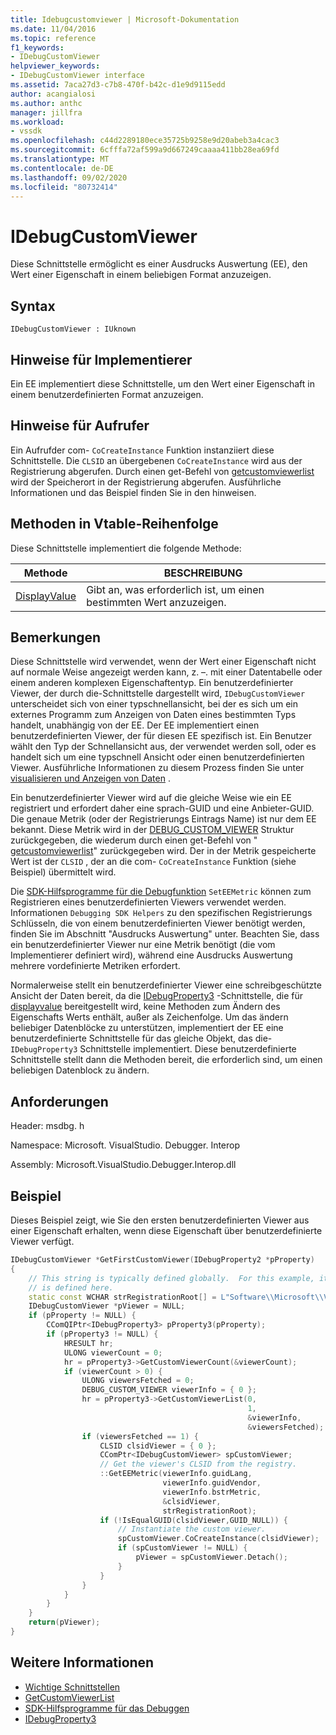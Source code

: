 ```yaml
---
title: Idebugcustomviewer | Microsoft-Dokumentation
ms.date: 11/04/2016
ms.topic: reference
f1_keywords:
- IDebugCustomViewer
helpviewer_keywords:
- IDebugCustomViewer interface
ms.assetid: 7aca27d3-c7b8-470f-b42c-d1e9d9115edd
author: acangialosi
ms.author: anthc
manager: jillfra
ms.workload:
- vssdk
ms.openlocfilehash: c44d2289180ece35725b9258e9d20abeb3a4cac3
ms.sourcegitcommit: 6cfffa72af599a9d667249caaaa411bb28ea69fd
ms.translationtype: MT
ms.contentlocale: de-DE
ms.lasthandoff: 09/02/2020
ms.locfileid: "80732414"
---
```

# <a name="idebugcustomviewer"></a>IDebugCustomViewer
Diese Schnittstelle ermöglicht es einer Ausdrucks Auswertung (EE), den Wert einer Eigenschaft in einem beliebigen Format anzuzeigen.

## <a name="syntax"></a>Syntax

```
IDebugCustomViewer : IUknown
```

## <a name="notes-for-implementers"></a>Hinweise für Implementierer
Ein EE implementiert diese Schnittstelle, um den Wert einer Eigenschaft in einem benutzerdefinierten Format anzuzeigen.

## <a name="notes-for-callers"></a>Hinweise für Aufrufer
Ein Aufrufder com- `CoCreateInstance` Funktion instanziiert diese Schnittstelle. Die `CLSID` an übergebenen `CoCreateInstance` wird aus der Registrierung abgerufen. Durch einen get-Befehl von [getcustomviewerlist](../../../extensibility/debugger/reference/idebugproperty3-getcustomviewerlist.md) wird der Speicherort in der Registrierung abgerufen. Ausführliche Informationen und das Beispiel finden Sie in den hinweisen.

## <a name="methods-in-vtable-order"></a>Methoden in Vtable-Reihenfolge
Diese Schnittstelle implementiert die folgende Methode:

|Methode|BESCHREIBUNG|
|------------|-----------------|
|[DisplayValue](../../../extensibility/debugger/reference/idebugcustomviewer-displayvalue.md)|Gibt an, was erforderlich ist, um einen bestimmten Wert anzuzeigen.|

## <a name="remarks"></a>Bemerkungen
Diese Schnittstelle wird verwendet, wenn der Wert einer Eigenschaft nicht auf normale Weise angezeigt werden kann, z. –. mit einer Datentabelle oder einem anderen komplexen Eigenschaftentyp. Ein benutzerdefinierter Viewer, der durch die-Schnittstelle dargestellt wird, `IDebugCustomViewer` unterscheidet sich von einer typschnellansicht, bei der es sich um ein externes Programm zum Anzeigen von Daten eines bestimmten Typs handelt, unabhängig von der EE. Der EE implementiert einen benutzerdefinierten Viewer, der für diesen EE spezifisch ist. Ein Benutzer wählt den Typ der Schnellansicht aus, der verwendet werden soll, oder es handelt sich um eine typschnell Ansicht oder einen benutzerdefinierten Viewer. Ausführliche Informationen zu diesem Prozess finden Sie unter [visualisieren und Anzeigen von Daten](../../../extensibility/debugger/visualizing-and-viewing-data.md) .

Ein benutzerdefinierter Viewer wird auf die gleiche Weise wie ein EE registriert und erfordert daher eine sprach-GUID und eine Anbieter-GUID. Die genaue Metrik (oder der Registrierungs Eintrags Name) ist nur dem EE bekannt. Diese Metrik wird in der [DEBUG_CUSTOM_VIEWER](../../../extensibility/debugger/reference/debug-custom-viewer.md) Struktur zurückgegeben, die wiederum durch einen get-Befehl von " [getcustomviewerlist](../../../extensibility/debugger/reference/idebugproperty3-getcustomviewerlist.md)" zurückgegeben wird. Der in der Metrik gespeicherte Wert ist der `CLSID` , der an die com- `CoCreateInstance` Funktion (siehe Beispiel) übermittelt wird.

Die [SDK-Hilfsprogramme für die Debugfunktion](../../../extensibility/debugger/reference/sdk-helpers-for-debugging.md) `SetEEMetric` können zum Registrieren eines benutzerdefinierten Viewers verwendet werden. Informationen `Debugging SDK Helpers` zu den spezifischen Registrierungs Schlüsseln, die von einem benutzerdefinierten Viewer benötigt werden, finden Sie im Abschnitt "Ausdrucks Auswertung" unter. Beachten Sie, dass ein benutzerdefinierter Viewer nur eine Metrik benötigt (die vom Implementierer definiert wird), während eine Ausdrucks Auswertung mehrere vordefinierte Metriken erfordert.

Normalerweise stellt ein benutzerdefinierter Viewer eine schreibgeschützte Ansicht der Daten bereit, da die [IDebugProperty3](../../../extensibility/debugger/reference/idebugproperty3.md) -Schnittstelle, die für [displayvalue](../../../extensibility/debugger/reference/idebugcustomviewer-displayvalue.md) bereitgestellt wird, keine Methoden zum Ändern des Eigenschafts Werts enthält, außer als Zeichenfolge. Um das ändern beliebiger Datenblöcke zu unterstützen, implementiert der EE eine benutzerdefinierte Schnittstelle für das gleiche Objekt, das die- `IDebugProperty3` Schnittstelle implementiert. Diese benutzerdefinierte Schnittstelle stellt dann die Methoden bereit, die erforderlich sind, um einen beliebigen Datenblock zu ändern.

## <a name="requirements"></a>Anforderungen
Header: msdbg. h

Namespace: Microsoft. VisualStudio. Debugger. Interop

Assembly: Microsoft.VisualStudio.Debugger.Interop.dll

## <a name="example"></a>Beispiel
Dieses Beispiel zeigt, wie Sie den ersten benutzerdefinierten Viewer aus einer Eigenschaft erhalten, wenn diese Eigenschaft über benutzerdefinierte Viewer verfügt.

```cpp
IDebugCustomViewer *GetFirstCustomViewer(IDebugProperty2 *pProperty)
{
    // This string is typically defined globally.  For this example, it
    // is defined here.
    static const WCHAR strRegistrationRoot[] = L"Software\\Microsoft\\VisualStudio\\8.0Exp";
    IDebugCustomViewer *pViewer = NULL;
    if (pProperty != NULL) {
        CComQIPtr<IDebugProperty3> pProperty3(pProperty);
        if (pProperty3 != NULL) {
            HRESULT hr;
            ULONG viewerCount = 0;
            hr = pProperty3->GetCustomViewerCount(&viewerCount);
            if (viewerCount > 0) {
                ULONG viewersFetched = 0;
                DEBUG_CUSTOM_VIEWER viewerInfo = { 0 };
                hr = pProperty3->GetCustomViewerList(0,
                                                     1,
                                                     &viewerInfo,
                                                     &viewersFetched);
                if (viewersFetched == 1) {
                    CLSID clsidViewer = { 0 };
                    CComPtr<IDebugCustomViewer> spCustomViewer;
                    // Get the viewer's CLSID from the registry.
                    ::GetEEMetric(viewerInfo.guidLang,
                                  viewerInfo.guidVendor,
                                  viewerInfo.bstrMetric,
                                  &clsidViewer,
                                  strRegistrationRoot);
                    if (!IsEqualGUID(clsidViewer,GUID_NULL)) {
                        // Instantiate the custom viewer.
                        spCustomViewer.CoCreateInstance(clsidViewer);
                        if (spCustomViewer != NULL) {
                            pViewer = spCustomViewer.Detach();
                        }
                    }
                }
            }
        }
    }
    return(pViewer);
}
```

## <a name="see-also"></a>Weitere Informationen
- [Wichtige Schnittstellen](../../../extensibility/debugger/reference/core-interfaces.md)
- [GetCustomViewerList](../../../extensibility/debugger/reference/idebugproperty3-getcustomviewerlist.md)
- [SDK-Hilfsprogramme für das Debuggen](../../../extensibility/debugger/reference/sdk-helpers-for-debugging.md)
- [IDebugProperty3](../../../extensibility/debugger/reference/idebugproperty3.md)
